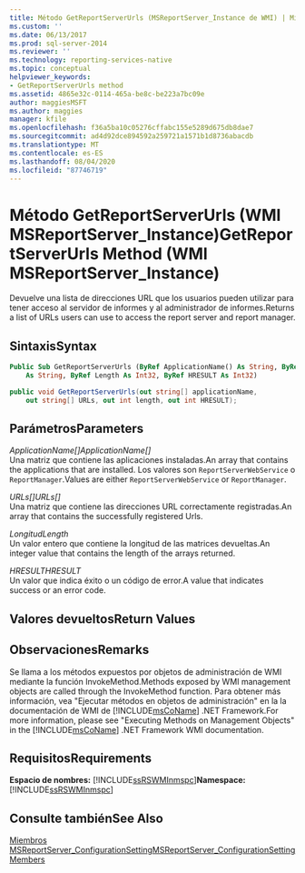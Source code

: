 ```yaml
---
title: Método GetReportServerUrls (MSReportServer_Instance de WMI) | Microsoft Docs
ms.custom: ''
ms.date: 06/13/2017
ms.prod: sql-server-2014
ms.reviewer: ''
ms.technology: reporting-services-native
ms.topic: conceptual
helpviewer_keywords:
- GetReportServerUrls method
ms.assetid: 4865e32c-0114-465a-be8c-be223a7bc09e
author: maggiesMSFT
ms.author: maggies
manager: kfile
ms.openlocfilehash: f36a5ba10c05276cffabc155e5289d675db8dae7
ms.sourcegitcommit: ad4d92dce894592a259721a1571b1d8736abacdb
ms.translationtype: MT
ms.contentlocale: es-ES
ms.lasthandoff: 08/04/2020
ms.locfileid: "87746719"
---
```

# <a name="getreportserverurls-method-wmi-msreportserver_instance"></a><span data-ttu-id="2913d-102">Método GetReportServerUrls (WMI MSReportServer_Instance)</span><span class="sxs-lookup"><span data-stu-id="2913d-102">GetReportServerUrls Method (WMI MSReportServer_Instance)</span></span>
  <span data-ttu-id="2913d-103">Devuelve una lista de direcciones URL que los usuarios pueden utilizar para tener acceso al servidor de informes y al administrador de informes.</span><span class="sxs-lookup"><span data-stu-id="2913d-103">Returns a list of URLs users can use to access the report server and report manager.</span></span>  
  
## <a name="syntax"></a><span data-ttu-id="2913d-104">Sintaxis</span><span class="sxs-lookup"><span data-stu-id="2913d-104">Syntax</span></span>  
  
```vb  
Public Sub GetReportServerUrls (ByRef ApplicationName() As String, ByRef URLs()_  
    As String, ByRef Length As Int32, ByRef HRESULT As Int32)  
```  
  
```csharp  
public void GetReportServerUrls(out string[] applicationName,   
    out string[] URLs, out int length, out int HRESULT);  
```  
  
## <a name="parameters"></a><span data-ttu-id="2913d-105">Parámetros</span><span class="sxs-lookup"><span data-stu-id="2913d-105">Parameters</span></span>  
 <span data-ttu-id="2913d-106">*ApplicationName[]*</span><span class="sxs-lookup"><span data-stu-id="2913d-106">*ApplicationName[]*</span></span>  
 <span data-ttu-id="2913d-107">Una matriz que contiene las aplicaciones instaladas.</span><span class="sxs-lookup"><span data-stu-id="2913d-107">An array that contains the applications that are installed.</span></span> <span data-ttu-id="2913d-108">Los valores son `ReportServerWebService` o `ReportManager`.</span><span class="sxs-lookup"><span data-stu-id="2913d-108">Values are either `ReportServerWebService` or `ReportManager`.</span></span>  
  
 <span data-ttu-id="2913d-109">*URLs[]*</span><span class="sxs-lookup"><span data-stu-id="2913d-109">*URLs[]*</span></span>  
 <span data-ttu-id="2913d-110">Una matriz que contiene las direcciones URL correctamente registradas.</span><span class="sxs-lookup"><span data-stu-id="2913d-110">An array that contains the successfully registered Urls.</span></span>  
  
 <span data-ttu-id="2913d-111">*Longitud*</span><span class="sxs-lookup"><span data-stu-id="2913d-111">*Length*</span></span>  
 <span data-ttu-id="2913d-112">Un valor entero que contiene la longitud de las matrices devueltas.</span><span class="sxs-lookup"><span data-stu-id="2913d-112">An integer value that contains the length of the arrays returned.</span></span>  
  
 <span data-ttu-id="2913d-113">*HRESULT*</span><span class="sxs-lookup"><span data-stu-id="2913d-113">*HRESULT*</span></span>  
 <span data-ttu-id="2913d-114">Un valor que indica éxito o un código de error.</span><span class="sxs-lookup"><span data-stu-id="2913d-114">A value that indicates success or an error code.</span></span>  
  
## <a name="return-values"></a><span data-ttu-id="2913d-115">Valores devueltos</span><span class="sxs-lookup"><span data-stu-id="2913d-115">Return Values</span></span>  
  
## <a name="remarks"></a><span data-ttu-id="2913d-116">Observaciones</span><span class="sxs-lookup"><span data-stu-id="2913d-116">Remarks</span></span>  
 <span data-ttu-id="2913d-117">Se llama a los métodos expuestos por objetos de administración de WMI mediante la función InvokeMethod.</span><span class="sxs-lookup"><span data-stu-id="2913d-117">Methods exposed by WMI management objects are called through the InvokeMethod function.</span></span> <span data-ttu-id="2913d-118">Para obtener más información, vea "Ejecutar métodos en objetos de administración" en la la documentación de WMI de [!INCLUDE[msCoName](../../includes/msconame-md.md)] .NET Framework.</span><span class="sxs-lookup"><span data-stu-id="2913d-118">For more information, please see "Executing Methods on Management Objects" in the [!INCLUDE[msCoName](../../includes/msconame-md.md)] .NET Framework WMI documentation.</span></span>  
  
## <a name="requirements"></a><span data-ttu-id="2913d-119">Requisitos</span><span class="sxs-lookup"><span data-stu-id="2913d-119">Requirements</span></span>  
 <span data-ttu-id="2913d-120">**Espacio de nombres:** [!INCLUDE[ssRSWMInmspc](../../includes/ssrswminmspc-md.md)]</span><span class="sxs-lookup"><span data-stu-id="2913d-120">**Namespace:** [!INCLUDE[ssRSWMInmspc](../../includes/ssrswminmspc-md.md)]</span></span>  
  
## <a name="see-also"></a><span data-ttu-id="2913d-121">Consulte también</span><span class="sxs-lookup"><span data-stu-id="2913d-121">See Also</span></span>  
 [<span data-ttu-id="2913d-122">Miembros MSReportServer_ConfigurationSetting</span><span class="sxs-lookup"><span data-stu-id="2913d-122">MSReportServer_ConfigurationSetting Members</span></span>](msreportserver-configurationsetting-members.md)  
  
  
